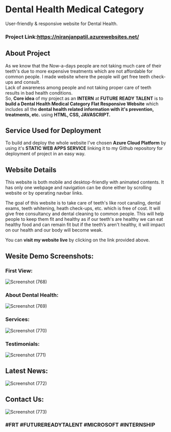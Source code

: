 # Dental Health Medical Category

User-friendly & responsive website for Dental Health.

### Project Link:https://niranjanpatil.azurewebsites.net/

## About Project
As we know that the Now-a-days people are not taking much care of their teeth's due to more expensive treatments which are not affordable
for common people. I made website where the people will get free teeth check-ups and consult.
<br/>
Lack of awareness among people and not taking proper care of teeth results in bad health conditions.
<br/>
So, **Core idea** of my project as an **INTERN** at **FUTURE READY TALENT** is to **build a Dental Health Medical Category Flat Responsive Website** which includes all the **dental health related information with it's prevention, treatments, etc.** using **HTML, CSS, JAVASCRIPT.**

## Service Used for Deployment
To build and deploy the whole website I've chosen **Azure Cloud Platform** by using it's 
**STATIC WEB APPS SERVICE** linking it to my Github repository for deployment of project in an easy way.  

## Website Details
This website is both mobile and desktop-friendly with animated contents. It has only one webpage and navigation can be done either by scrolling website or by operating navbar links.
<br/>

The goal of this website is to take care of teeth's like root canaling, dental exams, teeth whitening, heath check-ups, etc.
which is free of cost. It will give free consultancy and dental cleaning to common people. This will help people to keep them fit and healthy
as if our teeth's are healthy we can eat healthy food and can remain fit but if the teeth’s aren't healthy, it will impact on
our health and our body will become weak.


You can **visit my website live** by clicking on the link provided above.

## Wesite Demo Screenshots:

### First View: 
![Screenshot (768)](https://user-images.githubusercontent.com/69363015/206908221-e00704d5-b700-4db1-98d5-3b780fb0a037.png)

### About Dental Health:
![Screenshot (769)](https://user-images.githubusercontent.com/69363015/206908319-fadb6e06-a6b3-45aa-9c55-d18c34ecaa5f.png)

### Services:
![Screenshot (770)](https://user-images.githubusercontent.com/69363015/206908366-bcb3c809-895e-4245-a8c6-8da6d91f2c64.png)

### Testimonials:
![Screenshot (771)](https://user-images.githubusercontent.com/69363015/206908457-9014090e-b3a1-421a-95ee-e257d89108d1.png)

## Latest News:
![Screenshot (772)](https://user-images.githubusercontent.com/69363015/206908510-90f0ec50-097f-43f3-b41f-df882414b011.png)

## Contact Us:
![Screenshot (773)](https://user-images.githubusercontent.com/69363015/206908581-ba2642e8-fac1-44ae-85cf-cce346684e5b.png)

### **#FRT** **#FUTUREREADYTALENT** **#MICROSOFT** **#INTERNSHIP** 
